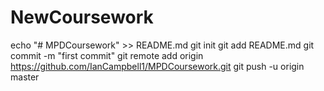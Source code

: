 # NewCoursework
echo "# MPDCoursework" >> README.md
git init
git add README.md
git commit -m "first commit"
git remote add origin https://github.com/IanCampbell1/MPDCoursework.git
git push -u origin master

